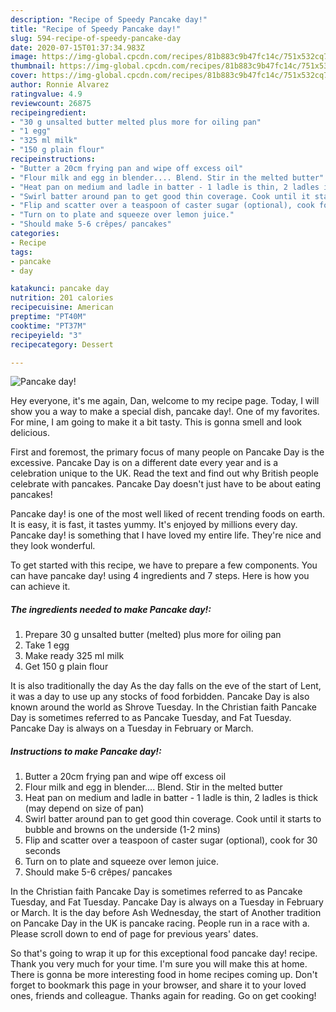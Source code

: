 ```yaml
---
description: "Recipe of Speedy Pancake day!"
title: "Recipe of Speedy Pancake day!"
slug: 594-recipe-of-speedy-pancake-day
date: 2020-07-15T01:37:34.983Z
image: https://img-global.cpcdn.com/recipes/81b883c9b47fc14c/751x532cq70/pancake-day-recipe-main-photo.jpg
thumbnail: https://img-global.cpcdn.com/recipes/81b883c9b47fc14c/751x532cq70/pancake-day-recipe-main-photo.jpg
cover: https://img-global.cpcdn.com/recipes/81b883c9b47fc14c/751x532cq70/pancake-day-recipe-main-photo.jpg
author: Ronnie Alvarez
ratingvalue: 4.9
reviewcount: 26875
recipeingredient:
- "30 g unsalted butter melted plus more for oiling pan"
- "1 egg"
- "325 ml milk"
- "150 g plain flour"
recipeinstructions:
- "Butter a 20cm frying pan and wipe off excess oil"
- "Flour milk and egg in blender.... Blend. Stir in the melted butter"
- "Heat pan on medium and ladle in batter - 1 ladle is thin, 2 ladles is thick (may depend on size of pan)"
- "Swirl batter around pan to get good thin coverage. Cook until it starts to bubble and browns on the underside (1-2 mins)"
- "Flip and scatter over a teaspoon of caster sugar (optional), cook for 30 seconds"
- "Turn on to plate and squeeze over lemon juice."
- "Should make 5-6 crêpes/ pancakes"
categories:
- Recipe
tags:
- pancake
- day

katakunci: pancake day 
nutrition: 201 calories
recipecuisine: American
preptime: "PT40M"
cooktime: "PT37M"
recipeyield: "3"
recipecategory: Dessert

---
```



![Pancake day!](https://img-global.cpcdn.com/recipes/81b883c9b47fc14c/751x532cq70/pancake-day-recipe-main-photo.jpg)

Hey everyone, it's me again, Dan, welcome to my recipe page. Today, I will show you a way to make a special dish, pancake day!. One of my favorites. For mine, I am going to make it a bit tasty. This is gonna smell and look delicious.

First and foremost, the primary focus of many people on Pancake Day is the excessive. Pancake Day is on a different date every year and is a celebration unique to the UK. Read the text and find out why British people celebrate with pancakes. Pancake Day doesn&#39;t just have to be about eating pancakes!

Pancake day! is one of the most well liked of recent trending foods on earth. It is easy, it is fast, it tastes yummy. It's enjoyed by millions every day. Pancake day! is something that I have loved my entire life. They're nice and they look wonderful.


To get started with this recipe, we have to prepare a few components. You can have pancake day! using 4 ingredients and 7 steps. Here is how you can achieve it.

<!--inarticleads1-->

##### The ingredients needed to make Pancake day!:

1. Prepare 30 g unsalted butter (melted) plus more for oiling pan
1. Take 1 egg
1. Make ready 325 ml milk
1. Get 150 g plain flour


It is also traditionally the day As the day falls on the eve of the start of Lent, it was a day to use up any stocks of food forbidden. Pancake Day is also known around the world as Shrove Tuesday. In the Christian faith Pancake Day is sometimes referred to as Pancake Tuesday, and Fat Tuesday. Pancake Day is always on a Tuesday in February or March. 

<!--inarticleads2-->

##### Instructions to make Pancake day!:

1. Butter a 20cm frying pan and wipe off excess oil
1. Flour milk and egg in blender.... Blend. Stir in the melted butter
1. Heat pan on medium and ladle in batter - 1 ladle is thin, 2 ladles is thick (may depend on size of pan)
1. Swirl batter around pan to get good thin coverage. Cook until it starts to bubble and browns on the underside (1-2 mins)
1. Flip and scatter over a teaspoon of caster sugar (optional), cook for 30 seconds
1. Turn on to plate and squeeze over lemon juice.
1. Should make 5-6 crêpes/ pancakes


In the Christian faith Pancake Day is sometimes referred to as Pancake Tuesday, and Fat Tuesday. Pancake Day is always on a Tuesday in February or March. It is the day before Ash Wednesday, the start of Another tradition on Pancake Day in the UK is pancake racing. People run in a race with a. Please scroll down to end of page for previous years&#39; dates. 

So that's going to wrap it up for this exceptional food pancake day! recipe. Thank you very much for your time. I'm sure you will make this at home. There is gonna be more interesting food in home recipes coming up. Don't forget to bookmark this page in your browser, and share it to your loved ones, friends and colleague. Thanks again for reading. Go on get cooking!
